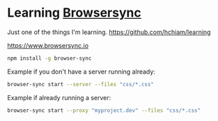 # Learning [Browsersync](https://www.browsersync.io)

Just one of the things I'm learning. <https://github.com/hchiam/learning>

https://www.browsersync.io

```bash
npm install -g browser-sync
```

<!-- (didn't seem to work for yarn)

or

```bash
yarn global add browser-sync
```

-->

Example if you don't have a server running already:

```bash
browser-sync start --server --files "css/*.css"
```

Example if already running a server:

```bash
browser-sync start --proxy "myproject.dev" --files "css/*.css"
```
